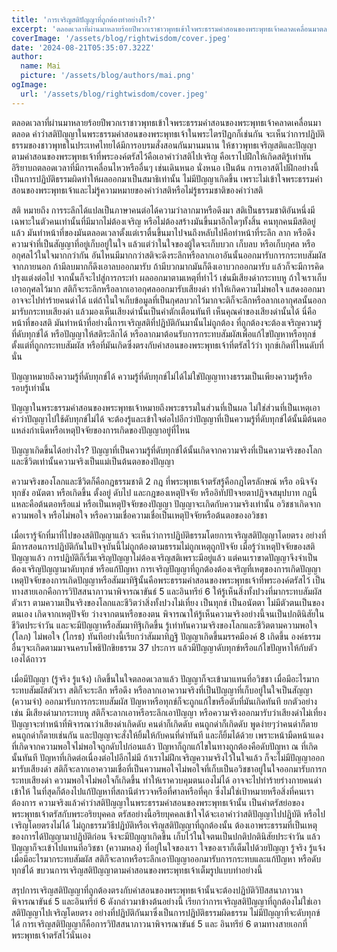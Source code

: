 ```yaml
---
title: 'การเจริญสติปัญญาที่ถูกต้องทำอย่างไร?'
excerpt: 'ตลอดเวลาที่ผ่านมาหลายร้อยปีพวกเราชาวพุทธเข้าใจพระธรรมคำสอนของพระพุทธเจ้าคลาดเคลื่อนมาตลอด คำว่าสติปัญญาในพระธรรมคำสอนของพระพุทธเจ้าในพระไตรปิฎกก็เช่นกัน จะเห็นว่าการปฏิบัติธรรมของชาวพุทธในประเทศไทยได้มีการอบรมสั่งสอนกันมานมนาน ให้ชาวพุทธเจริญสติและปัญญาตามคำสอนของพระพุทธเจ้าที่พระองค์ตรัสไว้คือเอาคำว่าสติไปเจริญ คือเราไปฝึกให้เกิดสติรู้เท่าทันอิริยาบถตลอดเวลาที่มีการเคลื่อนไหวหรืออื่นๆ เช่นเดินหนอ นั่งหนอ เป็นต้น การเอาสติไปฝึกอย่างนี้เป็นการปฏิบัติธรรมผิดทำให้ผลออกมาเป็นสมาธิเท่านั้น ไม่มีปัญญาเกิดขึ้น เพราะไม่เข้าใจพระธรรมคำสอนของพระพุทธเจ้าและไม่รู้ความหมายของคำว่าสติหรือไม่รู้ธรรมชาติของคำว่าสติ'
coverImage: '/assets/blog/rightwisdom/cover.jpeg'
date: '2024-08-21T05:35:07.322Z'
author:
  name: Mai
  picture: '/assets/blog/authors/mai.png'
ogImage:
  url: '/assets/blog/rightwisdom/cover.jpeg'
---
```


ตลอดเวลาที่ผ่านมาหลายร้อยปีพวกเราชาวพุทธเข้าใจพระธรรมคำสอนของพระพุทธเจ้าคลาดเคลื่อนมาตลอด คำว่าสติปัญญาในพระธรรมคำสอนของพระพุทธเจ้าในพระไตรปิฎกก็เช่นกัน จะเห็นว่าการปฏิบัติธรรมของชาวพุทธในประเทศไทยได้มีการอบรมสั่งสอนกันมานมนาน ให้ชาวพุทธเจริญสติและปัญญาตามคำสอนของพระพุทธเจ้าที่พระองค์ตรัสไว้คือเอาคำว่าสติไปเจริญ คือเราไปฝึกให้เกิดสติรู้เท่าทันอิริยาบถตลอดเวลาที่มีการเคลื่อนไหวหรืออื่นๆ เช่นเดินหนอ นั่งหนอ เป็นต้น การเอาสติไปฝึกอย่างนี้เป็นการปฏิบัติธรรมผิดทำให้ผลออกมาเป็นสมาธิเท่านั้น ไม่มีปัญญาเกิดขึ้น เพราะไม่เข้าใจพระธรรมคำสอนของพระพุทธเจ้าและไม่รู้ความหมายของคำว่าสติหรือไม่รู้ธรรมชาติของคำว่าสติ

สติ หมายถึง การระลึกได้แปลเป็นภาษาคนต่อได้ความว่าลากมาหรือดึงมา สติเป็นธรรมชาติอันหนึ่งมีเฉพาะในตัวคนเท่านั้นที่มีมากไม่ต้องเจริญ หรือไม่ต้องสร้างมันขึ้นมาอีกใดๆทั้งสิ้น คนทุกคนมีสติอยู่แล้ว มันทำหน้าที่ของมันตลอดเวลาตั้งแต่เราตื่นขึ้นมาไปจนถึงหลับไปคือทำหน้าที่ระลึก ลาก หรือดึงความจำที่เป็นสัญญาที่อยู่เก็บอยู่ในใจ แล้วแต่ว่าในใจของผู้ใดจะเก็บบวก เก็บลบ หรือเก็บกุศล หรืออกุศลไว้ในใจมากกว่ากัน อันไหนมีมากกว่าสติจะดึงระลึกหรือลากเอาอันนั้นออกมารับการกระทบสัมผัสจากภายนอก ถ้ามีลบมากก็ดึงเอาลบออกมารับ ถ้ามีบวกมากมันก็ดึงเอาบวกออกมารับ แล้วก็จะมีการคิดปรุงแต่งต่อไป จากนั้นก็จะไปสู่การกระทำ ผลออกมาตามเหตุที่ทำไว้ เช่นมีเสียงด่ากระทบหู ถ้าใจเราเก็บเอาอกุศลไว้มาก สติก็จะระลึกหรือลากเอาอกุศลออกมารับเสียงด่า ทำให้เกิดความไม่พอใจ แสดงออกมา อาจจะไปทำร้ายคนด่าได้ แต่ถ้าในใจเก็บข้อมูลที่เป็นกุศลบวกไว้มากจะติก็จะลึกหรือลากเอากุศลนั้นออกมารับกระทบเสียงด่า แล้วมองเห็นเสียงด่านั้นเป็นคำตักเตือนทันที เห็นคุณค่าของเสียงด่านั้นได้ นี่คือหน้าที่ของสติ มันทำหน้าที่อย่างนี้การเจริญสติที่ปฏิบัติกันมานั้นไม่ถูกต้อง ที่ถูกต้องจะต้องเจริญความรู้ที่ดับทุกข์ได้ หรือปัญญาให้สติระลึกได้ หรือลากมาต้อนรับการกระทบสัมผัสเพื่อแก้ไขปัญหาหรือทุกข์ตั้งแต่ที่ถูกกระทบสัมผัส หรือที่มันเกิดซึ่งตรงกับคำสอนของพระพุทธเจ้าที่ตรัสไว้ว่า ทุกข์เกิดที่ไหนดับที่นั่น

ปัญญาหมายถึงความรู้ที่ดับทุกข์ได้ ความรู้ที่ดับทุกข์ไม่ได้ไม่ใช่ปัญญาทางธรรมเป็นเพียงความรู้หรือรอบรู้เท่านั้น

ปัญญาในพระธรรมคำสอนของพระพุทธเจ้าหมายถึงพระธรรมในส่วนที่เป็นผล ไม่ใช่ส่วนที่เป็นเหตุเอาคำว่าปัญญาไปใช้ดับทุกข์ไม่ได้ จะต้องรู้และเข้าใจต่อไปอีกว่าปัญญาที่เป็นความรู้ที่ดับทุกข์ได้นั้นมีต้นตอแหล่งกำเนิดหรือเหตุปัจจัยของการเกิดของปัญญาอยู่ที่ไหน

ปัญญาเกิดขึ้นได้อย่างไร? ปัญญาที่เป็นความรู้ที่ดับทุกข์ได้นั้นเกิดจากความจริงที่เป็นความจริงของโลกและชีวิตเท่านั้นความจริงเป็นแม่เป็นต้นตอของปัญญา

ความจริงของโลกและชีวิตก็คือกฎธรรมชาติ 2 กฎ ที่พระพุทธเจ้าตรัสรู้คือกฎไตรลักษณ์ หรือ อนิจจัง ทุกขัง อนัตตา หรือเกิดขึ้น ตั้งอยู่ ดับไป และกฎของเหตุปัจจัย หรืออิทัปปัจจยตาปฏิจจสมุปบาท กฎนี้แหละคือต้นตอหรือแม่ หรือเป็นเหตุปัจจัยของปัญญา ปัญญาจะเกิดกับความจริงเท่านั้น อวิชชาเกิดจากความพอใจ หรือไม่พอใจ หรือความเชื่อความเชื่อเป็นเหตุปัจจัยหรือต้นตอของอวิชชา

เมื่อเรารู้จักที่มาที่ไปของสติปัญญาแล้ว จะเห็นว่าการปฏิบัติธรรมโดยการเจริญสติปัญญาโดยตรง อย่างที่มีการสอนการปฏิบัติกันในปัจจุบันนี้ไม่ถูกต้องตามธรรมไม่ถูกเหตุถูกปัจจัย เมื่อรู้ว่าเหตุปัจจัยของสติปัญญาแล้ว การปฏิบัติก็เริ่มเจริญปัญญาไม่ต้องเจริญสติเพราะมีอยู่แล้ว แต่คนเราขาดปัญญาจึงจำเป็นต้องเจริญปัญญามาดับทุกข์ หรือแก้ปัญหา การเจริญปัญญาที่ถูกต้องต้องเจริญที่เหตุของการเกิดปัญญา เหตุปัจจัยของการเกิดปัญญาหรือสัมมาทิฐินั้นคือพระธรรมคำสอนของพระพุทธเจ้าที่พระองค์ตรัสไว้ เป็นทางสายเอกคือการวิปัสสนาภาวนาพิจารณาขันธ์ 5 และอินทรีย์ 6 ให้รู้เห็นสิ่งทั้งปวงที่มากระทบสัมผัสตัวเรา ตามความเป็นจริงของโลกและชีวิตว่าสิ่งทั้งปวงไม่เที่ยง เป็นทุกข์ เป็นอนัตตา ไม่มีตัวตนเป็นของตนเอง เกิดจากเหตุปัจจัย ว่างจากตนหรือของตน พิจารณาให้รู้เห็นความจริงอย่างนี้จนเป็นปกตินิสัยในชีวิตประจำวัน และจะมีปัญญาหรือสัมมาทิฐิเกิดขึ้น รู้เท่าทันความจริงของโลกและชีวิตตามความพอใจ (โลภ) ไม่พอใจ (โกรธ) ทันทีอย่างนี้เรียกว่าสัมมาทิฏฐิ ปัญญาเกิดขึ้นมรรคมีองค์ 8 เกิดขึ้น องค์ธรรมอื่นๆจะเกิดตามมาจนครบโพธิปักขิยธรรม 37 ประการ แล้วมีปัญญาดับทุกข์หรือแก้ไขปัญหาให้กับตัวเองได้ถาวร

เมื่อมีปัญญา (รู้จริง รู้แจ้ง) เกิดขึ้นในใจตลอดเวลาแล้ว ปัญญาก็จะเข้ามาแทนที่อวิชชา เมื่อมีอะไรมากระทบสัมผัสตัวเรา สติก็จะระลึก หรือดึง หรือลากเอาความจริงที่เป็นปัญญาที่เก็บอยู่ในใจเป็นสัญญา (ความจำ) ออกมารับการกระทบสัมผัส ปัญหาหรือทุกข์ก็จะถูกแก้ไขหรือดับที่มันเกิดทันที ยกตัวอย่างเช่น มีเสียงด่ามากระทบหู สติก็จะลากเอาหรือระลึกเอาปัญญา หรือความจริงออกมารับว่าเสียงด่าไม่เที่ยง ปัญญาจะทำหน้าที่พิจารณาว่าเสียงด่าเกิดดับ คนด่าก็เกิดดับ คนถูกด่าก็เกิดดับ พูดง่ายๆว่าคนด่าก็ตาย คนถูกด่าก็ตายเช่นกัน และปัญญาจะสั่งให้ยิ้มให้กับคนที่ด่าทันที และก็ยิ้มได้ด้วย เพราะหน้ามืดหน้าแดงที่เกิดจากความพอใจไม่พอใจถูกดับไปก่อนแล้ว ปัญหาก็ถูกแก้ไขในทางถูกต้องคือดับปัญหา ณ ที่เกิดนั้นทันที ปัญหาที่เกิดต่อเนื่องต่อไปอีกไม่มี ถ้าเราไม่ฝึกเจริญความจริงไว้ในใจแล้ว ก็จะไม่มีปัญญาออกมารับเสียงด่า สติก็จะลากเอาความเชื่อที่เป็นความพอใจไม่พอใจที่เก็บเป็นอวิชชาอยู่ในใจออกมารับการกระทบเสียงด่า ความพอใจไม่พอใจก็เกิดขึ้น ทำให้เราควบคุมตนเองไม่ได้ อาจจะไปทำร้ายร่างกายคนด่าเข้าให้ ในที่สุดก็ต้องไปแก้ปัญหาที่สถานีตำรวจหรือที่ศาลหรือที่คุก ซึ่งไม่ใช่เป้าหมายหรือสิ่งที่คนเราต้องการ ความจริงแล้วคำว่าสติปัญญาในพระธรรมคำสอนของพระพุทธเจ้านั้น เป็นคำตรัสย่อของพระพุทธเจ้าตรัสกับพระอริยบุคคล ตรัสอย่างนี้อริยบุคคลเข้าใจได้จะเอาคำว่าสติปัญญาไปปฏิบัติ หรือไปเจริญโดยตรงไม่ได้ ไม่ถูกธรรมวิธีปฏิบัติหรือเจริญสติปัญญาที่ถูกต้องนั้น ต้องเอาพระธรรมที่เป็นเหตุของการได้ปัญญามาปฏิบัติก่อน จึงจะมีปัญญาเกิดขึ้น เก็บไว้ในใจตนเป็นปกติปกตินิสัยประจำวัน แล้วปัญญาก็จะเข้าไปแทนที่อวิชชา (ความหลง) ที่อยู่ในใจของเรา ใจของเราก็เต็มไปด้วยปัญญา รู้จริง รู้แจ้ง เมื่อมีอะไรมากระทบสัมผัส สติก็จะลากหรือระลึกเอาปัญญาออกมารับการกระทบและแก้ปัญหา หรือดับทุกข์ได้ ขบวนการเจริญสติปัญญาตามคำสอนของพระพุทธเจ้าเต็มรูปแบบทำอย่างนี้

สรุปการเจริญสติปัญญาที่ถูกต้องตรงกับคำสอนของพระพุทธเจ้านั้นจะต้องปฏิบัติวิปัสสนาภาวนาพิจารณาขันธ์ 5 และอินทรีย์ 6 ดังกล่าวมาข้างต้นอย่างนี้ เรียกว่าการเจริญสติปัญญาที่ถูกต้องไม่ใช่เอาสติปัญญาไปเจริญโดยตรง อย่างที่ปฏิบัติกันมาซึ่งเป็นการปฏิบัติธรรมผิดธรรม ไม่มีปัญญาที่จะดับทุกข์ได้ การเจริญสติปัญญาก็คือการวิปัสสนาภาวนาพิจารณาขันธ์ 5 และ อินทรีย์ 6 ตามทางสายเอกที่พระพุทธเจ้าตรัสไว้นั่นเอง
